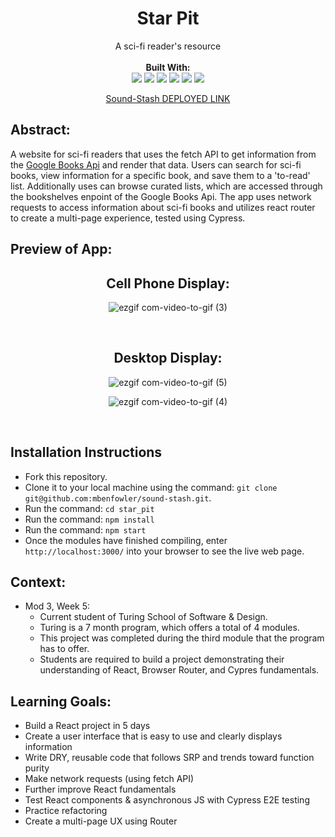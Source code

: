 <div align="center">
<h1> Star Pit </h1>
A sci-fi reader's resource
<br> 

<br>
<b>Built With:</b>
<br>

  <img src="https://img.shields.io/badge/React-20232A?style=for-the-badge&logo=react&logoColor=61DAFB" />
  <img src="https://img.shields.io/badge/JavaScript-323330?style=for-the-badge&logo=javascript&logoColor=F7DF1E" /> 
  <img src="https://img.shields.io/badge/CSS3-1572B6?style=for-the-badge&logo=css3&logoColor=white" /> 
  <img src="https://img.shields.io/badge/HTML5-E34F26?style=for-the-badge&logo=html5&logoColor=white" />
  <img src="https://img.shields.io/badge/GitHub%20Pages-222222.svg?style=for-the-badge&logo=GitHub-Pages&logoColor=white" />
<img src="https://img.shields.io/badge/-cypress-%23E5E5E5?style=for-the-badge&logo=cypress&logoColor=058a5e" /> 

[Sound-Stash DEPLOYED LINK](https://star-pit-z6mv.vercel.app/)
</div>


## Abstract: 
A website for sci-fi readers that uses the fetch API to get information from the [Google Books Api](https://developers.google.com/books) and render that data. Users can search for sci-fi books, view information for a specific book, and save them to a 'to-read' list. Additionally uses can browse curated lists, which are accessed through the bookshelves enpoint of the Google Books Api.  The app uses network requests to access information about sci-fi books and utilizes react router to create a multi-page experience, tested using Cypress.

## Preview of App:

<div align="center">

  <h2> Cell Phone Display: </h2>
  
![ezgif com-video-to-gif (3)](https://github.com/alivaditis/star_pit/assets/123565022/1fe0f878-29c2-4c6c-8719-cf59841a7452)


  <br>  

  <h2> Desktop Display: </h2>
  
![ezgif com-video-to-gif (5)](https://github.com/alivaditis/star_pit/assets/123565022/16698c83-94c5-4722-9fb3-88b34adcf0ae)

![ezgif com-video-to-gif (4)](https://github.com/alivaditis/star_pit/assets/123565022/29d8c99e-a924-4cc9-9b1b-4d8698bfaeaf)

  <br>

</div>

## Installation Instructions 
- Fork this repository. 
- Clone it to your local machine using the command: `git clone git@github.com:mbenfowler/sound-stash.git`.
- Run the command: `cd star_pit`
- Run the command: `npm install`
- Run the command: `npm start`
- Once the modules have finished compiling, enter `http://localhost:3000/` into your browser to see the live web page. 



## Context: 
- Mod 3, Week 5: 
  - Current student of Turing School of Software & Design. 
  - Turing is a 7 month program, which offers a total of 4 modules. 
  - This project was completed during the third module that the program has to offer. 
  - Students are required to build a project demonstrating their understanding of React, Browser Router, and Cypres fundamentals. 

## Learning Goals:
- Build a React project in 5 days
- Create a user interface that is easy to use and clearly displays information
- Write DRY, reusable code that follows SRP and trends toward function purity
- Make network requests (using fetch API)
- Further improve React fundamentals
- Test React components & asynchronous JS with Cypress E2E testing
- Practice refactoring
- Create a multi-page UX using Router
